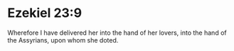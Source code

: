 # Ezekiel 23:9

Wherefore I have delivered her into the hand of her lovers, into the hand of the Assyrians, upon whom she doted.